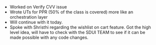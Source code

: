 - Worked on Verify CVV issue
- Wrote UTs for PPR (50% of the class is covered) more like an orchestration layer
- Will continue with it today.
- Spoke with Shristhi regarding the wishlist on cart feature. Got the high level idea, will have to check with the SDUI TEAM to see if it can be made possible with any code changes.